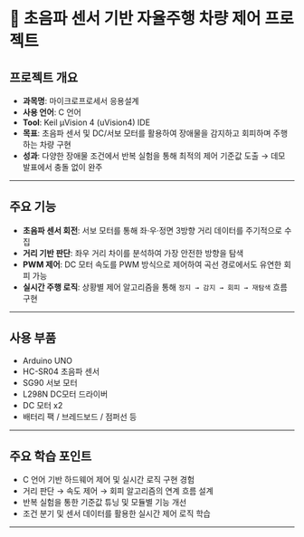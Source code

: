 # 🚗 초음파 센서 기반 자율주행 차량 제어 프로젝트

## 프로젝트 개요

- **과목명**: 마이크로프로세서 응용설계 
- **사용 언어**: C 언어
- **Tool**: Keil μVision 4 (uVision4) IDE
- **목표**: 초음파 센서 및 DC/서보 모터를 활용하여 장애물을 감지하고 회피하며 주행하는 차량 구현
- **성과**: 다양한 장애물 조건에서 반복 실험을 통해 최적의 제어 기준값 도출 → 데모 발표에서 충돌 없이 완주

---

## 주요 기능

- **초음파 센서 회전**: 서보 모터를 통해 좌·우·정면 3방향 거리 데이터를 주기적으로 수집  
- **거리 기반 판단**: 좌우 거리 차이를 분석하여 가장 안전한 방향을 탐색  
- **PWM 제어**: DC 모터 속도를 PWM 방식으로 제어하여 곡선 경로에서도 유연한 회피 가능  
- **실시간 주행 로직**: 상황별 제어 알고리즘을 통해 `정지 → 감지 → 회피 → 재탐색` 흐름 구현

---

## 사용 부품

- Arduino UNO
- HC-SR04 초음파 센서
- SG90 서보 모터
- L298N DC모터 드라이버
- DC 모터 x2
- 배터리 팩 / 브레드보드 / 점퍼선 등

---

## 주요 학습 포인트

- C 언어 기반 하드웨어 제어 및 실시간 로직 구현 경험
- 거리 판단 → 속도 제어 → 회피 알고리즘의 연계 흐름 설계
- 반복 실험을 통한 기준값 튜닝 및 모듈별 기능 개선
- 조건 분기 및 센서 데이터를 활용한 실시간 제어 로직 학습

---


